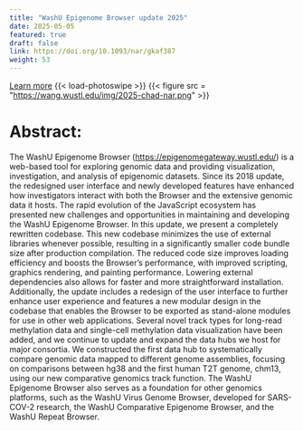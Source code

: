 ```yaml
---
title: "WashU Epigenome Browser update 2025"
date: 2025-05-05
featured: true
draft: false
link: https://doi.org/10.1093/nar/gkaf387
weight: 53
---
```


[Learn more](https://doi.org/10.1093/nar/gkaf387)
{{< load-photoswipe >}}
{{< figure src = "https://wang.wustl.edu/img/2025-chad-nar.png" >}}

# Abstract:
The WashU Epigenome Browser (https://epigenomegateway.wustl.edu/) is a web-based tool for exploring genomic data and providing visualization, investigation, and analysis of epigenomic datasets. Since its 2018 update, the redesigned user interface and newly developed features have enhanced how investigators interact with both the Browser and the extensive genomic data it hosts. The rapid evolution of the JavaScript ecosystem has presented new challenges and opportunities in maintaining and developing the WashU Epigenome Browser. In this update, we present a completely rewritten codebase. This new codebase minimizes the use of external libraries whenever possible, resulting in a significantly smaller code bundle size after production compilation. The reduced code size improves loading efficiency and boosts the Browser’s performance, with improved scripting, graphics rendering, and painting performance. Lowering external dependencies also allows for faster and more straightforward installation. Additionally, the update includes a redesign of the user interface to further enhance user experience and features a new modular design in the codebase that enables the Browser to be exported as stand-alone modules for use in other web applications. Several novel track types for long-read methylation data and single-cell methylation data visualization have been added, and we continue to update and expand the data hubs we host for major consortia. We constructed the first data hub to systematically compare genomic data mapped to different genome assemblies, focusing on comparisons between hg38 and the first human T2T genome, chm13, using our new comparative genomics track function. The WashU Epigenome Browser also serves as a foundation for other genomics platforms, such as the WashU Virus Genome Browser, developed for SARS-COV-2 research, the WashU Comparative Epigenome Browser, and the WashU Repeat Browser.
